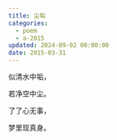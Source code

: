 ```yaml
---
title: 尘垢
categories:
  - poem
  - a-2015
updated: 2024-09-02 00:00:00
date: 2015-03-31
---
```


似清水中垢，

若净空中尘。

了了心无事，

梦里现真身。